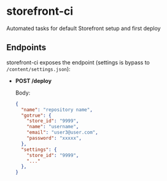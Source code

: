 # storefront-ci
Automated tasks for default Storefront setup and first deploy


## Endpoints

storefront-ci exposes the endpoint (settings is bypass to `/content/settings.json`):

* **POST /deploy**

  Body:

  ```json
  {
    "name": "repository name",
    "gotrue": {
      "store_id": "9999",
      "name": "username",
      "email": "user3@user.com",
      "password": "xxxxx",
    },
    "settings": {
      "store_id": "9999",
      "..."
    },
  }
  ```
